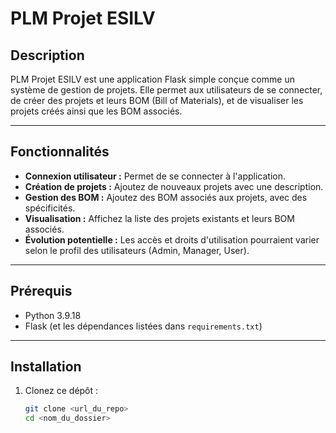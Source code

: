 # PLM Projet ESILV

## Description
PLM Projet ESILV est une application Flask simple conçue comme un système de gestion de projets. Elle permet aux utilisateurs de se connecter, de créer des projets et leurs BOM (Bill of Materials), et de visualiser les projets créés ainsi que les BOM associés.

---

## Fonctionnalités
- **Connexion utilisateur :** Permet de se connecter à l'application.
- **Création de projets :** Ajoutez de nouveaux projets avec une description.
- **Gestion des BOM :** Ajoutez des BOM associés aux projets, avec des spécificités.
- **Visualisation :** Affichez la liste des projets existants et leurs BOM associés.
- **Évolution potentielle :** Les accès et droits d'utilisation pourraient varier selon le profil des utilisateurs (Admin, Manager, User).

---

## Prérequis
- Python 3.9.18
- Flask (et les dépendances listées dans `requirements.txt`)

---

## Installation

1. Clonez ce dépôt :
   ```bash
   git clone <url_du_repo>
   cd <nom_du_dossier>
    ```